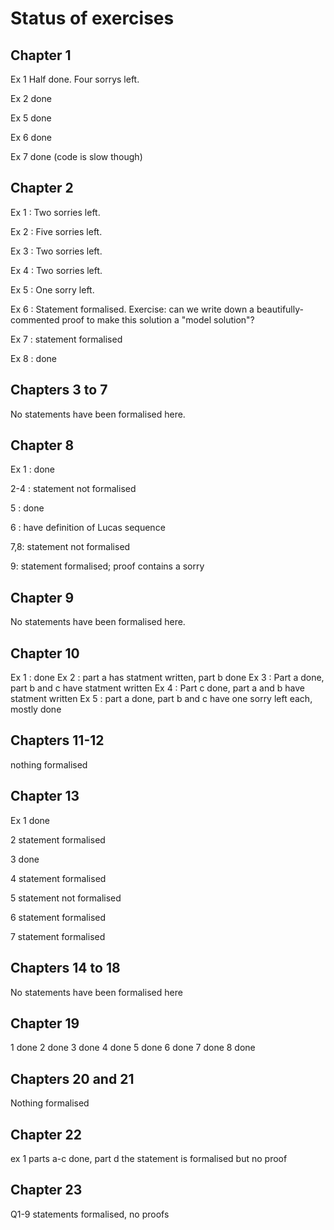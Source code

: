 # Status of exercises

## Chapter 1 

Ex 1 Half done. Four sorrys left.

Ex 2 done

Ex 5 done

Ex 6 done

Ex 7 done (code is slow though)

## Chapter 2

Ex 1 : Two sorries left.

Ex 2 : Five sorries left.

Ex 3 : Two sorries left.

Ex 4 : Two sorries left.

Ex 5 : One sorry left.

Ex 6 : Statement formalised. Exercise: can we write down a beautifully-commented proof to make
this solution a "model solution"?

Ex 7 : statement formalised

Ex 8 : done

## Chapters 3 to 7

No statements have been formalised here.

## Chapter 8

Ex 1 : done

2-4 : statement not formalised

5 : done

6 : have definition of Lucas sequence

7,8: statement not formalised

9: statement formalised; proof contains a sorry

## Chapter 9

No statements have been formalised here.

## Chapter 10

Ex 1 : done
Ex 2 : part a has statment written, part b done
Ex 3 : Part a done, part b and c have statment written
Ex 4 : Part c done, part a and b have statment written
Ex 5 : part a done, part b and c have one sorry left each, mostly done

## Chapters 11-12

nothing formalised

## Chapter 13

Ex 1 done

2 statement formalised

3 done

4 statement formalised

5 statement not formalised

6 statement formalised

7 statement formalised

## Chapters 14 to 18

No statements have been formalised here

## Chapter 19

1 done
2 done
3 done
4 done
5 done
6 done
7 done
8 done

## Chapters 20 and 21

Nothing formalised

## Chapter 22

ex 1 parts a-c done, part d the statement is formalised but no proof

## Chapter 23

Q1-9 statements formalised, no proofs


